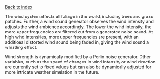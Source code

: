 [Back to index](Soundgarden_Documentation.md)


The wind system affects all foliage in the world, including trees and grass patches. Further, a wind sound generator observes the wind intensity and adjusts the wind ambience accordingly. The lower the wind intensity, the more upper frequencies are filtered out from a generated noise sound. At high wind intensities, more upper frequencies are present, with an additional distorted wind sound being faded in, giving the wind sound a whistling effect. 

Wind strength is dynamically modified by a Perlin noise generator.
Other variables, such as the speed of changes in wind intensity or wind direction are currently set to fixed values but can also be dynamically adjusted for more intricate weather simulation in the future.